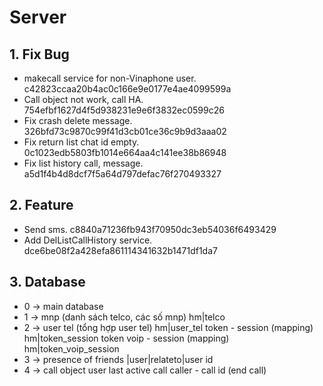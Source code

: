 # Server

## 1. Fix Bug
- makecall service for non-Vinaphone user. c42823ccaa20b4ac0c166e9e0177e4ae4099599a
- Call object not work, call HA. 754efbf1627d4f5d938231e9e6f3832ec0599c26
- Fix crash delete message. 326bfd73c9870c99f41d3cb01ce36c9b9d3aaa02
- Fix return list chat id empty. 0c1023edb5803fb1014e664aa4c141ee38b86948
- Fix list history call, message. a5d1f4b4d8dcf7f5a64d797defac76f270493327
## 2. Feature
- Send sms. c8840a71236fb943f70950dc3eb54036f6493429
- Add DelListCallHistory service. dce6be08f2a428efa861114341632b1471df1da7
## 3. Database
- 0 -> main database
- 1 -> mnp (danh sách telco, các số mnp) hm|telco
- 2 -> user tel (tổng hợp user tel) hm|user_tel
	token - session (mapping) hm|token_session 
	token voip - session (mapping) hm|token_voip_session
- 3 -> presence of friends |user|relateto|user id
- 4 -> call object
	user last active call
	caller - call id (end call)